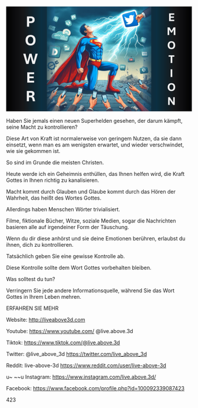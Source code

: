 ![Video cover image](../cover.jpg "cover photo")

Haben Sie jemals einen neuen Superhelden gesehen, der darum kämpft, seine Macht zu kontrollieren?

Diese Art von Kraft ist normalerweise von geringem Nutzen, da sie dann einsetzt, wenn man es am wenigsten erwartet, und wieder verschwindet, wie sie gekommen ist.

So sind im Grunde die meisten Christen.

Heute werde ich ein Geheimnis enthüllen, das Ihnen helfen wird, die Kraft Gottes in Ihnen richtig zu kanalisieren.

Macht kommt durch Glauben und Glaube kommt durch das Hören der Wahrheit, das heißt des Wortes Gottes.

Allerdings haben Menschen Wörter trivialisiert.

Filme, fiktionale Bücher, Witze, soziale Medien, sogar die Nachrichten basieren alle auf irgendeiner Form der Täuschung.

Wenn du dir diese anhörst und sie deine Emotionen berühren, erlaubst du ihnen, dich zu kontrollieren.

Tatsächlich geben Sie eine gewisse Kontrolle ab.

Diese Kontrolle sollte dem Wort Gottes vorbehalten bleiben.

Was solltest du tun?

Verringern Sie jede andere Informationsquelle, während Sie das Wort Gottes in Ihrem Leben mehren.

ERFAHREN SIE MEHR

Website: http://liveabove3d.com

Youtube: https://www.youtube.com/ @live.above.3d

Tiktok: https://www.tiktok.com/@live.above.3d

Twitter: @live_above_3d https://twitter.com/live_above_3d

Reddit: live-above-3d https://www.reddit.com/user/live-above-3d

u~ ~~u Instagram: https://www.instagram.com/live.above.3d/

Facebook: https://www.facebook.com/profile.php?id=100092339087423

423